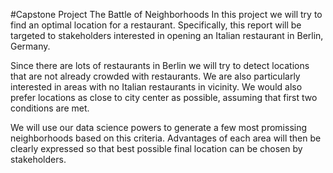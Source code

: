 #Capstone Project
The Battle of Neighborhoods
In this project we will try to find an optimal location for a restaurant. Specifically, this report will be targeted to stakeholders interested in opening an Italian restaurant in Berlin, Germany.

Since there are lots of restaurants in Berlin we will try to detect locations that are not already crowded with restaurants. We are also particularly interested in areas with no Italian restaurants in vicinity. We would also prefer locations as close to city center as possible, assuming that first two conditions are met.

We will use our data science powers to generate a few most promissing neighborhoods based on this criteria. Advantages of each area will then be clearly expressed so that best possible final location can be chosen by stakeholders.
